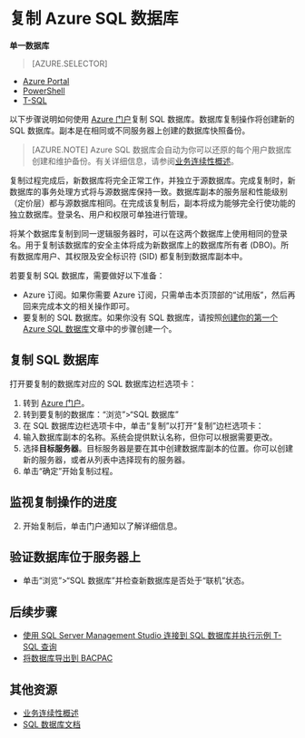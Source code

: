 <properties
	pageTitle="复制 Azure SQL 数据库 | Azure"
	description="创建 Azure SQL 数据库的副本"
	services="sql-database"
	documentationCenter=""
	authors="stevestein"
	manager="jeffreyg"
	editor=""/>

<tags
	ms.service="sql-database"
	ms.date="03/21/2016"
	wacn.date="03/24/2016"/>


# 复制 Azure SQL 数据库

**单一数据库**

> [AZURE.SELECTOR]
- [Azure Portal](/documentation/articles/sql-database-copy)
- [PowerShell](/documentation/articles/sql-database-copy-powershell)
- [T-SQL](/documentation/articles/sql-database-copy-transact-sql)

以下步骤说明如何使用 [Azure 门户](https://manage.windowsazure.cn)复制 SQL 数据库。数据库复制操作将创建新的 SQL 数据库。副本是在相同或不同服务器上创建的数据库快照备份。

> [AZURE.NOTE] Azure SQL 数据库会自动为你可以还原的每个用户数据库创建和维护备份。有关详细信息，请参阅[业务连续性概述](/documentation/articles/sql-database-business-continuity)。

复制过程完成后，新数据库将完全正常工作，并独立于源数据库。完成复制时，新数据库的事务处理方式将与源数据库保持一致。数据库副本的服务层和性能级别（定价层）都与源数据库相同。在完成该复制后，副本将成为能够完全行使功能的独立数据库。登录名、用户和权限可单独进行管理。


将某个数据库复制到同一逻辑服务器时，可以在这两个数据库上使用相同的登录名。用于复制该数据库的安全主体将成为新数据库上的数据库所有者 (DBO)。所有数据库用户、其权限及安全标识符 (SID) 都复制到数据库副本中。


若要复制 SQL 数据库，需要做好以下准备：

- Azure 订阅。如果你需要 Azure 订阅，只需单击本页顶部的“试用版”，然后再回来完成本文的相关操作即可。
- 要复制的 SQL 数据库。如果你没有 SQL 数据库，请按照[创建你的第一个 Azure SQL 数据库](/documentation/articles/sql-database-get-started)文章中的步骤创建一个。



## 复制 SQL 数据库

打开要复制的数据库对应的 SQL 数据库边栏选项卡：

1.	转到 [Azure 门户](https://portal.azure.cn)。
2.	转到要复制的数据库：“浏览”>“SQL 数据库”
3.	在 SQL 数据库边栏选项卡中，单击“复制”以打开“复制”边栏选项卡：
1.  输入数据库副本的名称。系统会提供默认名称，但你可以根据需要更改。
2.  选择**目标服务器**。目标服务器是要在其中创建数据库副本的位置。你可以创建新的服务器，或者从列表中选择现有的服务器。
3.  单击“确定”开始复制过程。






## 监视复制操作的进度

2.	开始复制后，单击门户通知以了解详细信息。




 






## 验证数据库位于服务器上

- 单击“浏览”>“SQL 数据库”并检查新数据库是否处于“联机”状态。



## 后续步骤

- [使用 SQL Server Management Studio 连接到 SQL 数据库并执行示例 T-SQL 查询](/documentation/articles/sql-database-connect-query-ssms)
- [将数据库导出到 BACPAC](/documentation/articles/sql-database-export)



## 其他资源

- [业务连续性概述](/documentation/articles/sql-database-business-continuity)
- [SQL 数据库文档](/documentation/services/sql-databases)


<!--Image references-->
[1]: ./media/sql-database-copy/copy.png
[2]: ./media/sql-database-copy/copy-ok.png
[3]: ./media/sql-database-copy/copy-notification.png
[4]: ./media/sql-database-copy/monitor-copy.png

<!---HONumber=Mooncake_0307_2016-->